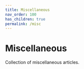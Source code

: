 ```yaml
---
title: Miscellaneous
nav_order: 100
has_children: true
permalink: /misc
---
```


# Miscellaneous

Collection of miscellaneous articles.
